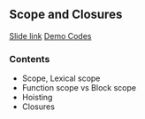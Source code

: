 ## Scope and Closures
[Slide link](https://slides.com/ozgunbal/deck-6)
[Demo Codes](https://github.com/ozgunbal/javascript-training/blob/master/week-2/code)
### Contents
- Scope, Lexical scope
- Function scope vs Block scope
- Hoisting
- Closures
 